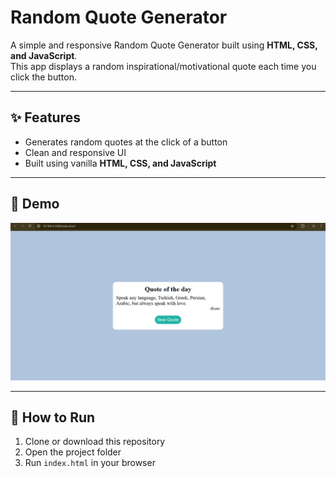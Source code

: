 
# Random Quote Generator

A simple and responsive Random Quote Generator built using **HTML, CSS, and JavaScript**.  
This app displays a random inspirational/motivational quote each time you click the button.

---

## ✨ Features
- Generates random quotes at the click of a button  
- Clean and responsive UI  
- Built using vanilla **HTML, CSS, and JavaScript**  
 

---

## 📸 Demo
![App Screenshot](projectview.png)  

---

## 🚀 How to Run
1. Clone or download this repository  
2. Open the project folder  
3. Run `index.html` in your browser  


